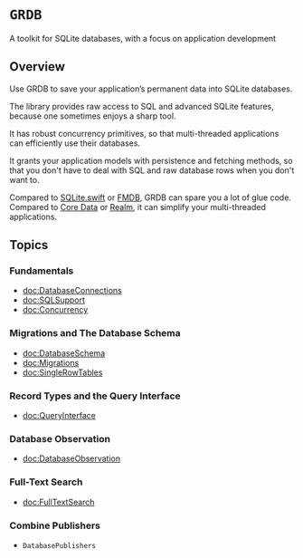 # ``GRDB``

A toolkit for SQLite databases, with a focus on application development

## Overview

Use GRDB to save your application’s permanent data into SQLite databases.

The library provides raw access to SQL and advanced SQLite features, because one sometimes enjoys a sharp tool.

It has robust concurrency primitives, so that multi-threaded applications can efficiently use their databases.

It grants your application models with persistence and fetching methods, so that you don't have to deal with SQL and raw database rows when you don't want to.

Compared to [SQLite.swift](http://github.com/stephencelis/SQLite.swift) or [FMDB](http://github.com/ccgus/fmdb), GRDB can spare you a lot of glue code. Compared to [Core Data](https://developer.apple.com/library/content/documentation/Cocoa/Conceptual/CoreData/) or [Realm](http://realm.io), it can simplify your multi-threaded applications.

## Topics

### Fundamentals

- <doc:DatabaseConnections>
- <doc:SQLSupport>
- <doc:Concurrency>

### Migrations and The Database Schema

- <doc:DatabaseSchema>
- <doc:Migrations>
- <doc:SingleRowTables>

### Record Types and the Query Interface

- <doc:QueryInterface>

### Database Observation

- <doc:DatabaseObservation>

### Full-Text Search

- <doc:FullTextSearch>

### Combine Publishers

- ``DatabasePublishers``
